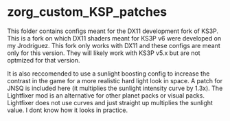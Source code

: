 # zorg_custom_KSP_patches
This folder contains configs meant for the DX11 development fork of KS3P. This is a fork on which DX11 shaders meant for KS3P v6 were developed on my Jrodriguez. This fork only works with DX11 and these configs are meant only for this version. They will likely work with KS3P v5.x but are not optmized for that version.

It is also reccomended to use a sunlight boosting config to increase the contrast in the game for a more realistic hard light look in space. A patch for JNSQ is included here (it multiplies the sunlight intensity curve by 1.3x). The Lightfixer mod is an alternative for other planet packs or visual packs. Lightfixer does not use curves and just straight up multiplies the sunlight value. I dont know how it looks in practice.
